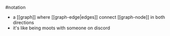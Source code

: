 #notation 
- a [[graph]] where [[graph-edge|edges]] connect [[graph-node]] in both directions
- it's like being moots with someone on discord